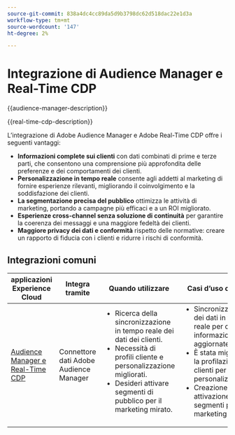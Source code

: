 ```yaml
---
source-git-commit: 838a4dc4cc89da5d9b3798dc62d518dac22e1d3a
workflow-type: tm+mt
source-wordcount: '147'
ht-degree: 2%

---
```



# Integrazione di Audience Manager e Real-Time CDP

{{audience-manager-description}}

{{real-time-cdp-description}}

L’integrazione di Adobe Audience Manager e Adobe Real-Time CDP offre i seguenti vantaggi:

+ **Informazioni complete sui clienti** con dati combinati di prime e terze parti, che consentono una comprensione più approfondita delle preferenze e dei comportamenti dei clienti.
+ **Personalizzazione in tempo reale** consente agli addetti al marketing di fornire esperienze rilevanti, migliorando il coinvolgimento e la soddisfazione dei clienti.
+ **La segmentazione precisa del pubblico** ottimizza le attività di marketing, portando a campagne più efficaci e a un ROI migliorato.
+ **Esperienze cross-channel senza soluzione di continuità** per garantire la coerenza dei messaggi e una maggiore fedeltà dei clienti.
+ **Maggiore privacy dei dati e conformità** rispetto delle normative: creare un rapporto di fiducia con i clienti e ridurre i rischi di conformità.

## Integrazioni comuni

<table>
    <thead>
        <tr>
            <th>applicazioni Experience Cloud</th>
            <th>Integra tramite</th>
            <th>Quando utilizzare</th>
            <th>Casi d’uso comuni</th>
        </tr>
    </thead>
    <tbody>
        <tr>
            <td>
                <a href="https://experienceleague.adobe.com/docs/platform-learn/tutorials/sources/ingest-data-from-aam.html" target="_blank" rel="noreferrer">Audience Manager e Real-Time CDP</a>
            </td>
            <td>Connettore dati Adobe Audience Manager</td>
            <td>
                <ul style="margin-top: 0;">
                    <li>Ricerca della sincronizzazione in tempo reale dei dati dei clienti.</li>
                    <li>Necessità di profili cliente e personalizzazione migliorati.</li>
                    <li>Desideri attivare segmenti di pubblico per il marketing mirato.</li>
                </ul>
            </td>
            <td>
                <ul style="margin-top: 0;">
                    <li>Sincronizzazione dei dati in tempo reale per ottenere informazioni aggiornate.</li>
                    <li>È stata migliorata la profilazione dei clienti per la personalizzazione.</li>
                    <li>Creazione e attivazione di segmenti per il marketing mirato.</li>
                </ul>
            </td>
        </tr>
    </tbody>
</table>
